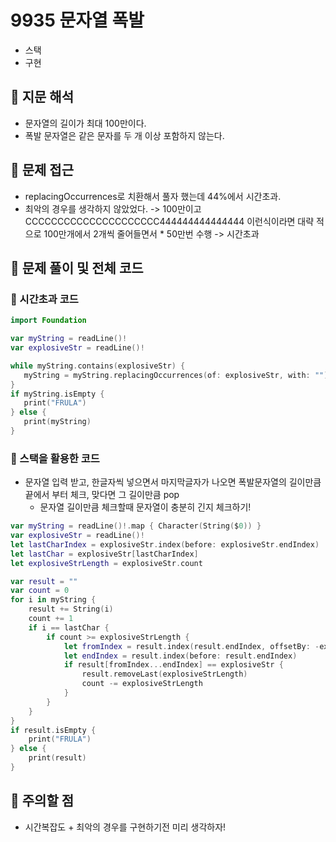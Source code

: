 # 9935 문자열 폭발
- 스택
- 구현

## 🍎 지문 해석
- 문자열의 길이가 최대 100만이다.
- 폭발 문자열은 같은 문자를 두 개 이상 포함하지 않는다.

## 🍎 문제 접근
- replacingOccurrences로 치환해서 풀자 했는데 44%에서 시간초과.
- 최악의 경우를 생각하지 않았었다. -> 100만이고 CCCCCCCCCCCCCCCCCCCCC444444444444444 이런식이라면 대략 적으로 100만개에서 2개씩 줄어들면서 * 50만번 수행 -> 시간초과

## 🍎 문제 풀이 및 전체 코드
### 📖 시간초과 코드
```swift
import Foundation

var myString = readLine()!
var explosiveStr = readLine()!

while myString.contains(explosiveStr) {
   myString = myString.replacingOccurrences(of: explosiveStr, with: "")
}
if myString.isEmpty {
   print("FRULA")
} else {
   print(myString)
}
```
### 📖 스택을 활용한 코드
- 문자열 입력 받고, 한글자씩 넣으면서 마지막글자가 나오면 폭발문자열의 길이만큼 끝에서 부터 체크, 맞다면 그 길이만큼 pop
    - 문자열 길이만큼 체크할때 문자열이 충분히 긴지 체크하기!
```swift
var myString = readLine()!.map { Character(String($0)) }
var explosiveStr = readLine()!
let lastCharIndex = explosiveStr.index(before: explosiveStr.endIndex)
let lastChar = explosiveStr[lastCharIndex]
let explosiveStrLength = explosiveStr.count

var result = ""
var count = 0
for i in myString {
    result += String(i)
    count += 1
    if i == lastChar {
        if count >= explosiveStrLength {
            let fromIndex = result.index(result.endIndex, offsetBy: -explosiveStrLength)
            let endIndex = result.index(before: result.endIndex)
            if result[fromIndex...endIndex] == explosiveStr {
                result.removeLast(explosiveStrLength)
                count -= explosiveStrLength
            }
        }
    }
}
if result.isEmpty {
    print("FRULA")
} else {
    print(result)
}
```

## 🍎 주의할 점
- 시간복잡도 + 최악의 경우를 구현하기전 미리 생각하자!
